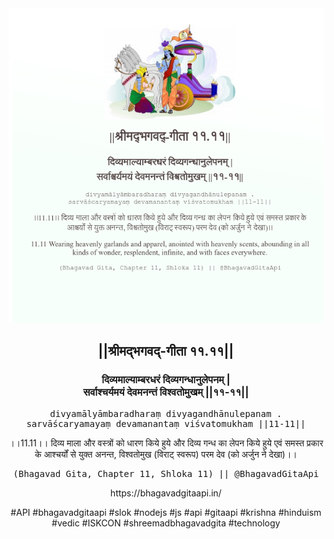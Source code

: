 <img src="../../asset/BG_11_11.png"/>
<center><h2>||श्रीमद्‍भगवद्‍-गीता ११.११||</h2>
<h3>दिव्यमाल्याम्बरधरं दिव्यगन्धानुलेपनम् |<br/>सर्वाश्चर्यमयं देवमनन्तं विश्वतोमुखम् ||११-११||</h3>
<pre>divyamālyāmbaradharaṃ divyagandhānulepanam .<br/>sarvāścaryamayaṃ devamanantaṃ viśvatomukham ||11-11||</pre>
<p>।।11.11।। दिव्य माला और वस्त्रों को धारण किये हुये और दिव्य गन्ध का लेपन किये हुये एवं समस्त प्रकार के आश्चर्यों से युक्त अनन्त, विश्वतोमुख (विराट् स्वरूप) परम देव (को अर्जुन ने देखा)।।</p>
<pre>(Bhagavad Gita, Chapter 11, Shloka 11) || @BhagavadGitaApi</pre><p>https://bhagavadgitaapi.in/</p><p>#API #bhagavadgitaapi #slok #nodejs #js #api #gitaapi #krishna #hinduism #vedic #ISKCON #shreemadbhagavadgita #technology</p></center>